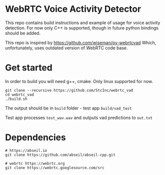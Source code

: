 # WebRTC Voice Activity Detector

This repo contains build instructions and example of usage for voice activity detection.
For now only C++ is supported, though in future python bindings should be added.

This repo is inspired by https://github.com/wiseman/py-webrtcvad
Which, unfortunately, uses outdated version of WebRTC code base.

# Get started

In order to build you will need g++, cmake. Only linux supported for now.
```
git clone --recursive https://github.com/StcInc/webrtc_vad
cd webrtc_vad
./build.sh
```

The output should be in `build` folder - test app `build/vad_test`

Test app processes `test_wav.wav` and outputs vad predictions to `out.txt`

# Dependencies
```
# https://abseil.io
git clone https://github.com/abseil/abseil-cpp.git

# webrtc https://webrtc.org
git clone https://webrtc.googlesource.com/src
```
